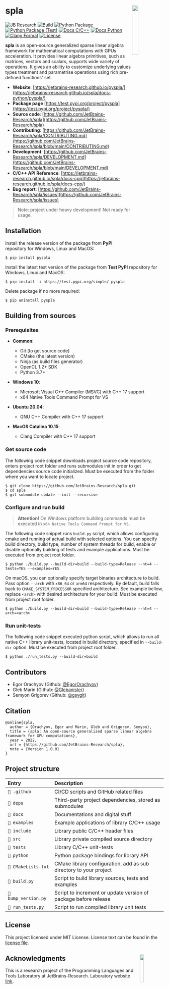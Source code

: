 # spla <img align="right" width="20%" src="https://github.com/JetBrains-Research/spla/raw/main/docs/logos/spla-logo.png?raw=true&sanitize=true">

[![JB Research](https://jb.gg/badges/research-flat-square.svg)](https://research.jetbrains.org/)
[![Build](https://github.com/JetBrains-Research/spla/actions/workflows/build.yml/badge.svg?branch=main)](https://github.com/JetBrains-Research/spla/actions/workflows/build.yml)
[![Python Package](https://github.com/JetBrains-Research/spla/actions/workflows/deploy.yml/badge.svg)](https://pypi.org/project/pyspla/)
[![Python Package (Test)](https://github.com/JetBrains-Research/spla/actions/workflows/deploy-test.yml/badge.svg)](https://test.pypi.org/project/pyspla/)
[![Docs C/C++](https://github.com/JetBrains-Research/spla/actions/workflows/docs-cpp.yml/badge.svg?branch=main)](https://jetbrains-research.github.io/spla/docs-cpp/)
[![Docs Python](https://github.com/JetBrains-Research/spla/actions/workflows/docs-python.yml/badge.svg?branch=main)](https://jetbrains-research.github.io/spla/docs-python/pyspla/)
[![Clang Format](https://github.com/JetBrains-Research/spla/actions/workflows/clang-format.yml/badge.svg?branch=main)](https://github.com/JetBrains-Research/spla/actions/workflows/clang-format.yml)
[![License](https://img.shields.io/badge/license-MIT-blue)](https://github.com/JetBrains-Research/spla/blob/master/LICENSE.md)

**spla** is an open-source generalized sparse linear algebra framework for mathematical computations with GPUs
acceleration. It provides linear algebra primitives, such as matrices, vectors and scalars, supports wide variety of
operations. It gives an ability to customize underlying values types treatment and parametrise operations using rich
pre-defined functions' set.

- **Website**:
  [https://jetbrains-research.github.io/pyspla/](https://jetbrains-research.github.io/spla/docs-python/pyspla/)
- **Package page**
  [https://test.pypi.org/project/pyspla](https://test.pypi.org/project/pyspla/)
- **Source code**:
  [https://github.com/JetBrains-Research/spla](https://github.com/JetBrains-Research/spla)
- **Contributing**:
  [https://github.com/JetBrains-Research/spla/CONTRIBUTING.md](https://github.com/JetBrains-Research/spla/blob/main/CONTRIBUTING.md)
- **Development**:
  [https://github.com/JetBrains-Research/spla/DEVELOPMENT.md](https://github.com/JetBrains-Research/spla/blob/main/DEVELOPMENT.md)
- **C/C++ API Reference**:
  [https://jetbrains-research.github.io/spla/docs-cpp](https://jetbrains-research.github.io/spla/docs-cpp/)
- **Bug report**:
  [https://github.com/JetBrains-Research/spla/issues](https://github.com/JetBrains-Research/spla/issues)

> Note: project under heavy development! Not ready for usage.

## Installation

Install the release version of the package from **PyPI** repository for Windows, Linux and MacOS:

```shell
$ pip install pyspla
```

Install the latest test version of the package from **Test PyPI** repository for Windows, Linux and MacOS:

```shell
$ pip install -i https://test.pypi.org/simple/ pyspla
```

Delete package if no more required:

```shell
$ pip uninstall pyspla
```

## Building from sources

### Prerequisites

- **Common**:
    - Git (to get source code)
    - CMake (the latest version)
    - Ninja (as build files generator)
    - OpenCL 1.2+ SDK
    - Python 3.7+

- **Windows 10**:
    - Microsoft Visual C++ Compiler (MSVC) with C++ 17 support
    - x64 Native Tools Command Prompt for VS

- **Ubuntu 20.04**:
    - GNU C++ Compiler with C++ 17 support

- **MaсOS Catalina 10.15**:
    - Clang Compiler with C++ 17 support

### Get source code

The following code snippet downloads project source code repository, enters project root folder and runs submodules init
in order to get dependencies source code initialized. Must be executed from the folder where you want to locate project.

```shell
$ git clone https://github.com/JetBrains-Research/spla.git
$ cd spla
$ git submodule update --init --recursive
```

### Configure and run build

> **Attention!** On Windows platform building commands must be executed in `x64 Native Tools Command Prompt for VS`.

The following code snippet runs `build.py` script, which allows configuring cmake and running of actual build with
selected options. You can specify build directory, build type, number of system threads for build, enable or disable
optionally building of tests and example applications. Must be executed from project root folder.

```shell
$ python ./build.py --build-dir=build --build-type=Release --nt=4 --tests=YES --examples=YES
```

On macOS, you can optionally specify target binaries architecture to build. Pass option `--arch`
with `x86_64` or `arm64` respectively. By default, build falls back to `CMAKE_SYSTEM_PROCESSOR` specified architecture.
See example bellow, replace `<arch>` with desired architecture for your build. Must be executed from project root
folder.

```shell
$ python ./build.py --build-dir=build --build-type=Release --nt=4 --arch=<arch>
```

### Run unit-tests

The following code snippet executed python script, which allows to run all native C++ library unit-tests, located in
build directory, specified in `--build-dir` option. Must be executed from project root folder.

```shell
$ python ./run_tests.py --build-dir=build
```

## Contributors

- Egor Orachyov (Github: [@EgorOrachyov](https://github.com/EgorOrachyov))
- Gleb Marin (Github: [@Glebanister](https://github.com/Glebanister))
- Semyon Grigorev (Github: [@gsvgit](https://github.com/gsvgit))

## Citation

```ignorelang
@online{spla,
  author = {Orachyov, Egor and Marin, Gleb and Grigorev, Semyon},
  title = {spla: An open-source generalized sparse linear algebra framework for GPU computations},
  year = 2022,
  url = {https://github.com/JetBrains-Research/spla},
  note = {Version 1.0.0}
}
```

## Project structure

| Entry                  | Description                                                        |
| :--------------------- | :----------------------------------------------------------------- |
| `📁 .github`           | CI/CD scripts and GitHub related files                             |
| `📁 deps`              | Third-party project dependencies, stored as submodules             |
| `📁 docs`              | Documentations and digital stuff                                   |
| `📁 examples`          | Example applications of library C/C++ usage                        |
| `📁 include`           | Library public C/C++ header files                                  |
| `📁 src`               | Library private compiled source directory                          |
| `📁 tests`             | Library C/C++ unit-tests                                           |
| `📁 python`            | Python package bindings for library API                            |
| `📄 CMakeLists.txt`    | CMake library configuration, add as sub directory to your project  |
| `📄 build.py`          | Script to build library sources, tests and examples                |
| `📄 bump_version.py`   | Script to increment or update version of package before release    |
| `📄 run_tests.py`      | Script to run compiled library unit tests                          |

## License

This project licensed under MIT License. License text can be found in the
[license file](https://github.com/JetBrains-Research/spla/blob/master/LICENSE.md).

## Acknowledgments <img align="right" width="15%" src="https://github.com/JetBrains-Research/spla/raw/main/docs/logos/jetbrains-logo.png?raw=true&sanitize=true">

This is a research project of the Programming Languages and Tools Laboratory at JetBrains-Research. Laboratory
website [link](https://research.jetbrains.org/groups/plt_lab/).
